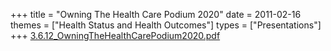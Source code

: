 +++
title = "Owning The Health Care Podium 2020"
date = 2011-02-16
themes = ["Health Status and Health Outcomes"]
types = ["Presentations"]
+++
[3.6.12_OwningTheHealthCarePodium2020.pdf](/files/3.6.12_OwningTheHealthCarePodium2020.pdf)
